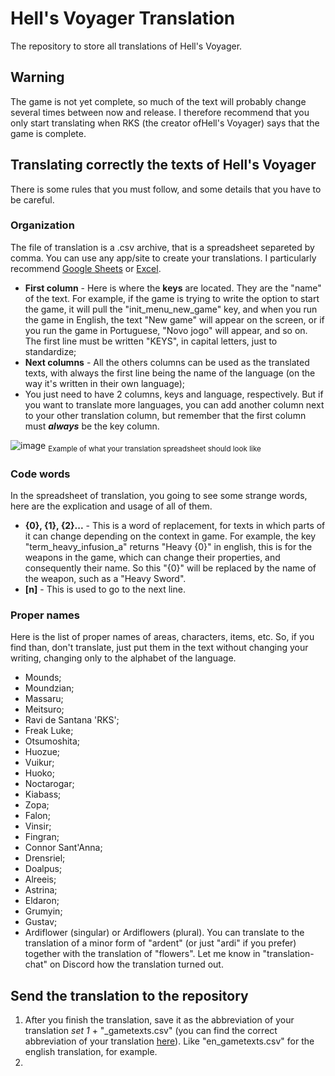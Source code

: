 # Hell's Voyager Translation
The repository to store all translations of Hell's Voyager.

## Warning
The game is not yet complete, so much of the text will probably change several times between now and release. I therefore recommend that you only start translating when RKS (the creator ofHell's Voyager) says that the game is complete.

## Translating correctly the texts of Hell's Voyager
There is some rules that you must follow, and some details that you have to be careful.

### Organization
The file of translation is a .csv archive, that is a spreadsheet separeted by comma. You can use any app/site to create your translations. I particularly recommend [Google Sheets](https://docs.google.com/spreadsheets) or [Excel](https://www.microsoft.com/microsoft-365/excel).
- **First column** - Here is where the **keys** are located. They are the "name" of the text. For example, if the game is trying to write the option to start the game, it will pull the "init_menu_new_game" key, and when you run the game in English, the text "New game" will appear on the screen, or if you run the game in Portuguese, "Novo jogo" will appear, and so on. The first line must be written "KEYS", in capital letters, just to standardize;
- **Next columns** - All the others columns can be used as the translated texts, with always the first line being the name of the language (on the way it's written in their own language);
- You just need to have 2 columns, keys and language, respectively. But if you want to translate more languages, you can add another column next to your other translation column, but remember that the first column must ***always*** be the key column.

![image](https://github.com/user-attachments/assets/1443edf8-fe2f-432b-82c6-8625f422466b)
<sub>Example of what your translation spreadsheet should look like</sub>

### Code words
In the spreadsheet of translation, you going to see some strange words, here are the explication and usage of all of them.
- **{0}, {1}, {2}...** - This is a word of replacement, for texts in which parts of it can change depending on the context in game. For example, the key "term_heavy_infusion_a" returns "Heavy {0}" in english, this is for the weapons in the game, which can change their properties, and consequently their name. So this "{0}" will be replaced by the name of the weapon, such as a "Heavy Sword".
- **\[n]** - This is used to go to the next line.

### Proper names
Here is the list of proper names of areas, characters, items, etc. So, if you find than, don't translate, just put them in the text without changing your writing, changing only to the alphabet of the language.
- Mounds;
- Moundzian;
- Massaru;
- Meitsuro;
- Ravi de Santana 'RKS';
- Freak Luke;
- Otsumoshita;
- Huozue;
- Vuikur;
- Huoko;
- Noctarogar;
- Kiabass;
- Zopa;
- Falon;
- Vinsir;
- Fingran;
- Connor Sant'Anna;
- Drensriel;
- Doalpus;
- Alreeis;
- Astrina;
- Eldaron;
- Grumyin;
- Gustav;
- Ardiflower (singular) or Ardiflowers (plural). You can translate to the translation of a minor form of "ardent" (or just "ardi" if you prefer) together with the translation of "flowers". Let me know in "translation-chat" on Discord how the translation turned out.

## Send the translation to the repository
1. After you finish the translation, save it as the abbreviation of your translation *set 1* + "_gametexts.csv" (you can find the correct abbreviation of your translation [here](https://wikipedia.org/wiki/List_of_ISO_639_language_codes)). Like "en_gametexts.csv" for the english translation, for example. 
2. 
